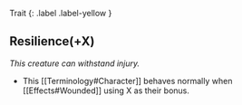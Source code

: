 Trait
{: .label .label-yellow }
## Resilience(+X)
*This creature can withstand injury.*

* This [[Terminology#Character]] behaves normally when [[Effects#Wounded]] using X as their bonus.